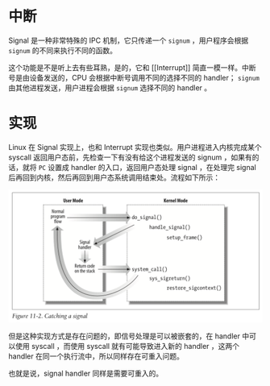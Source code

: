 # 中断

Signal 是一种非常特殊的 IPC 机制，它只传递一个 `signum` ，用户程序会根据 `signum` 的不同来执行不同的函数。

这个功能是不是听上去有些耳熟，是的，它和 [[Interrupt]] 简直一模一样。中断号是由设备发送的，CPU 会根据中断号调用不同的选择不同的 handler； `signum` 由其他进程发送，用户进程会根据 `signum` 选择不同的 handler 。

# 实现

Linux 在 Signal 实现上，也和 Interrupt 实现也类似。用户进程进入内核完成某个 syscall 返回用户态前，先检查一下有没有给这个进程发送的 signum ，如果有的话，就将 `PC` 设置成 handler 的入口，返回用户态处理 signal ，在处理完 signal 后再回到内核，然后再回到用户态系统调用结束处。流程如下所示：

![](img/clipboard-20240826T200907.png)

但是这种实现方式是存在问题的，即信号处理是可以被嵌套的，在 handler 中可以使用 syscall ，而使用 syscall 就有可能导致进入新的 handler ，这两个 handler 在同一个执行流中，所以同样存在可重入问题。

也就是说，signal handler 同样是需要可重入的。
